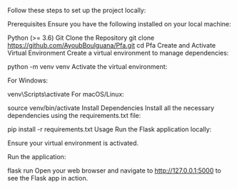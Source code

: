 Follow these steps to set up the project locally:

Prerequisites
Ensure you have the following installed on your local machine:

Python (>= 3.6)
Git
Clone the Repository
git clone https://github.com/AyoubBoulguana/Pfa.git
cd Pfa
Create and Activate Virtual Environment
Create a virtual environment to manage dependencies:

python -m venv venv
Activate the virtual environment:

For Windows:

venv\Scripts\activate
For macOS/Linux:

source venv/bin/activate
Install Dependencies
Install all the necessary dependencies using the requirements.txt file:

pip install -r requirements.txt
Usage
Run the Flask application locally:

Ensure your virtual environment is activated.

Run the application:

flask run
Open your web browser and navigate to http://127.0.0.1:5000 to see the Flask app in action.
